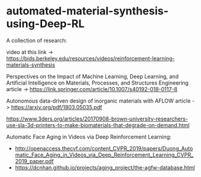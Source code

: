 # automated-material-synthesis-using-Deep-RL

A collection of research:

video at this link -> https://bids.berkeley.edu/resources/videos/reinforcement-learning-materials-synthesis

Perspectives on the Impact of Machine Learning, Deep Learning, and Artificial Intelligence on Materials, Processes, and Structures Engineering article -> https://link.springer.com/article/10.1007/s40192-018-0117-8

Autonomous data-driven design of inorganic materials with AFLOW article -> https://arxiv.org/pdf/1803.05035.pdf

https://www.3ders.org/articles/20170908-brown-university-researchers-use-sla-3d-printers-to-make-biomaterials-that-degrade-on-demand.html



Automatic Face Aging in Videos via Deep Reinforcement Learning:
- http://openaccess.thecvf.com/content_CVPR_2019/papers/Duong_Automatic_Face_Aging_in_Videos_via_Deep_Reinforcement_Learning_CVPR_2019_paper.pdf
- https://dcnhan.github.io/projects/aging_project/the-agfw-database.html
